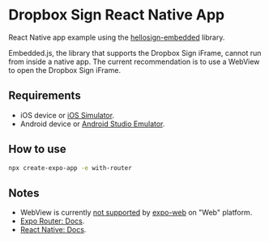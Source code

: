 # Dropbox Sign React Native App
React Native app example using the [hellosign-embedded](https://github.com/hellosign/hellosign-embedded) library.

Embedded.js, the library that supports the Dropbox Sign iFrame, cannot run from inside a native app. The current recommendation is to use a WebView to open the Dropbox Sign iFrame.

## Requirements
- iOS device or [iOS Simulator](https://docs.expo.dev/workflow/ios-simulator/).
- Android device or [Android Studio Emulator](https://docs.expo.dev/workflow/android-studio-emulator/).

## How to use

```sh
npx create-expo-app -e with-router
```

## Notes

- WebView is currently [not supported](https://docs.expo.dev/versions/latest/sdk/webview/) by [expo-web](https://docs.expo.dev/) on "Web" platform.
- [Expo Router: Docs](https://docs.expo.dev/router/introduction/).
- [React Native: Docs](https://reactnative.dev/docs/getting-started).